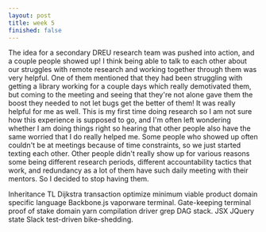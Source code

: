 ```yaml
---
layout: post
title: week 5
finished: false
---
```


The idea for a secondary DREU research team was pushed into action, and a couple people showed up! I think being able to talk to each other about our struggles with remote research and working together through them was very helpful. One of them mentioned that they had been struggling with getting a library working for a couple days which really demotivated them, but coming to the meeting and seeing that they're not alone gave them the boost they needed to not let bugs get the better of them! It was really helpful for me as well. This is my first time doing research so I am not sure how this experience is supposed to go, and I'm often left wondering whether I am doing things right so hearing that other people also have the same worried that I do really helped me. Some people who showed up often couldn't be at meetings because of time constraints, so we just started texting each other. Other people didn't really show up for various reasons some being different research periods, different accountability tactics that work, and redundancy as a lot of them have such daily meeting with their mentors. So I decided to stop having them.

Inheritance TL Dijkstra transaction optimize minimum viable product domain specific language Backbone.js vaporware terminal. Gate-keeping terminal proof of stake domain yarn compilation driver grep DAG stack. JSX JQuery state Slack test-driven bike-shedding.

